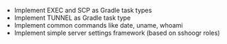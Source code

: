 * Implement EXEC and SCP as Gradle task types
* Implement TUNNEL as Gradle task type
* Implement common commands like date, uname, whoami
* Implement simple server settings framework (based on sshoogr roles)
